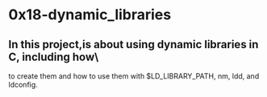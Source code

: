 # 0x18-dynamic_libraries
## In this project,is about using dynamic libraries in C, including how\
to create them and how to use them with $LD_LIBRARY_PATH, nm, ldd, and ldconfig.